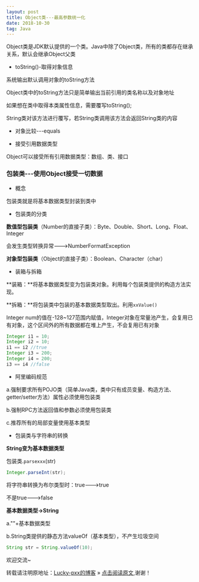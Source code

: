 ```yaml
---
layout: post
title: Object类---最高参数统一化
date: 2018-10-30
tag: Java
--- 
```


Object类是JDK默认提供的一个类。Java中除了Object类，所有的类都存在继承关系，默认会继承Object父类

- toString()-取得对象信息

系统输出默认调用对象的toString方法

Object类中的toString方法只是简单输出当前引用的类名称以及对象地址

如果想在类中取得本类属性信息，需要覆写toString();

String类对该方法进行覆写，若String类调用该方法会返回String类的内容

- 对象比较---equals

- 接受引用数据类型

Object可以接受所有引用数据类型：数组、类、接口

### 包装类---使用Object接受一切数据

- 概念

包装类就是将基本数据类型封装到类中

- 包装类的分类

**数值型包装类**（Number的直接子类）：Byte、Double、Short、Long、Float、Integer

会发生类型转换异常--->NumberFormatException

**对象型包装类**（Object的直接子类）：Boolean、Character（char）

- 装箱与拆箱

**装箱：**将基本数据类型变为包装类对象。利用每个包装类提供的构造方法实现。

**拆箱：**将包装类中包装的基本数据类型取出。利用`xxValue()`

Integer num的值在-128~127范围内赋值，Integer对象在常量池产生，会复用已有对象，这个区间外的所有数据都在堆上产生，不会复用已有对象

```java
Integer i1 = 10;
Integer i2 = 10;
i1 == i2 //true
Integer i3 = 200;
Integer i4 = 200;
i3 == i4 //false
```

- 阿里编码规范

a.强制要求所有POJO类（简单Java类，类中只有成员变量、构造方法、getter/setter方法）属性必须使用包装类

b.强制RPC方法返回值和参数必须使用包装类

c.推荐所有的局部变量使用基本类型

- 包装类与字符串的转换

**String变为基本数据类型**

包装类.`parsexxx`(str)

```java
Integer.parseInt(str);
```

将字符串转换为布尔类型时：true--->true

不是true--->false

**基本数据类型->String**

a.""+基本数据类型

b.String类提供的静态方法valueOf（基本类型），不产生垃圾空间

```java
String str = String.valueOf(10);
```

欢迎交流~

转载请注明原地址：[Lucky-pxx的博客](http://www.bingoxin.top) » [点击阅读原文](http://www.bingoxin.top/2018/10/java%E4%B8%AD%E7%9A%84Object%E7%B1%BB/),谢谢！